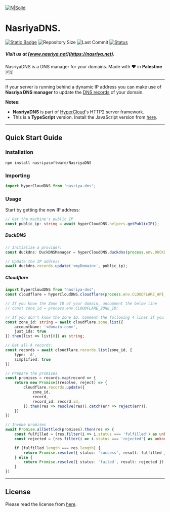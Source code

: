 [![N|Solid](https://static.wixstatic.com/media/72ffe6_da8d2142d49c42b29c96ba80c8a91a6c~mv2.png)](https://nasriya.net)
# NasriyaDNS.
[![Static Badge](https://img.shields.io/badge/license-Free_(Restricted)-blue)](https://github.com/nasriyasoftware/NasriyaDNS?tab=License-1-ov-file) ![Repository Size](https://img.shields.io/github/repo-size/nasriyasoftware/NasriyaDNS.svg) ![Last Commit](https://img.shields.io/github/last-commit/nasriyasoftware/NasriyaDNS.svg) [![Status](https://img.shields.io/badge/Status-Stable-green.svg)](link-to-your-status-page)
##### Visit us at [www.nasriya.net](https://nasriya.net).

NasriyaDNS is a DNS manager for your domains.
Made with ❤️ in **Palestine** 🇵🇸
___
If your server is running behind a dynamic IP address you can make use of **Nasriya DNS manager** to update the [DNS records](https://www.cloudflare.com/learning/dns/dns-records/) of your domain.

**Notes:**
- **NasriyaDNS** is part of [HyperCloud](https://github.com/nasriyasoftware/HyperCloud)'s HTTP2 server framework.
- This is a **TypeScript** version. Install the JavaScript version from [here](https://github.com/nasriyasoftware/NasriyaDNSJS).
___
## Quick Start Guide

### Installation
```shell
npm install nasriyasoftware/NasriyaDNS
```

### Importing
```ts
import hyperCloudDNS from 'nasriya-dns';
```

### Usage
Start by getting the new IP address:
```ts
// Get the machine's public IP
const public_ip: string = await hyperCloudDNS.helpers.getPublicIP();
```

##### DuckDNS
```ts
// Initialize a provider:
const duckdns: DuckDNSManager = hyperCloudDNS.duckdns(process.env.DUCKDNS_API_TOKEN);

// Update the IP address
await duckdns.records.update('<myDomain>', public_ip);
```

##### Cloudflare
```ts
import hyperCloudDNS from "nasriya-dns";
const cloudflare = hyperCloudDNS.cloudflare(process.env.CLOUDFLARE_API_TOKEN);

// If you know the Zone ID of your domain, uncomment the below line
// const zone_id = process.env.CLOUDFLARE_ZONE_ID;

// If you don't know the Zone ID. Comment the following 4 lines if you do
const zone_id: string = await cloudflare.zone.list({
    accountName: '<domain.com>',
    just_ids: true
}).then(list => list[0]) as string;

// Get all A records:
const records = await cloudflare.records.list(zone_id, {
    type: 'A',
    simplified: true
})

// Prepare the promises
const promises = records.map(record => {
    return new Promise((resolve, reject) => {
        cloudflare.records.update({
            zone_id,
            record,
            record_id: record.id,
        }).then(res => resolve(res)).catch(err => reject(err));
    })
})

// Invoke promises
await Promise.allSettled(promises).then(res => {
    const fulfilled = (res.filter(i => i.status === 'fulfilled') as unknown as PromiseFulfilledResult<unknown>[]).map(i => i.value);
    const rejected = (res.filter(i => i.status === 'rejected') as unknown as PromiseRejectedResult[]).map(i => i.reason);

    if (fulfilled.length === res.length) {
        return Promise.resolve({ status: 'success', result: fulfilled });
    } else {
        return Promise.resolve({ status: 'failed', result: rejected });
    }
})
```
___
## License
Please read the license from [here](https://github.com/nasriyasoftware/NasriyaDNS?tab=License-1-ov-file).